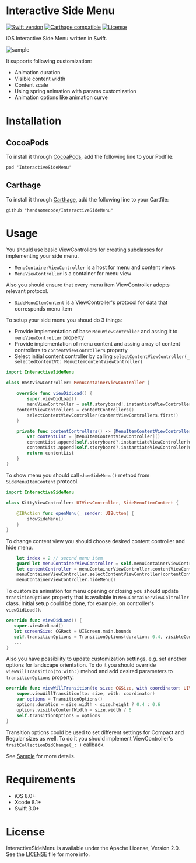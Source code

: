 # Interactive Side Menu

[![Swift version](https://img.shields.io/badge/swift-3.0-orange.svg?style=flat.svg)](https://img.shields.io/badge/swift-3.0-orange.svg?style=flat.svg)
[![Carthage compatible](https://img.shields.io/badge/Carthage-compatible-4BC51D.svg?style=flat)](https://github.com/Carthage/Carthage)
[![License](https://img.shields.io/hexpm/l/plug.svg)](./LICENSE)

iOS Interactive Side Menu written in Swift. 

![sample](Screenshots/InteractiveSideMenu.gif)

It supports following customization:
- Animation duration
- Visible content width
- Content scale
- Using spring animation with params customization
- Animation options like animation curve

# Installation

## CocoaPods
To install it through [CocoaPods](https://cocoapods.org/), add the following line to your Podfile:
```
pod 'InteractiveSideMenu'
```

## Carthage
To install it through [Carthage](https://github.com/Carthage/Carthage), add the following line to your Cartfile:
```
github "handsomecode/InteractiveSideMenu"
```


# Usage
You should use basic ViewControllers for creating subclasses for implementing your side menu.
- ```MenuContainerViewController``` is a host for menu and content views
- ```MenuViewController``` is a container for menu view

Also you should ensure that every menu item ViewController adopts relevant protocol. 
- ```SideMenuItemContent``` is a ViewController's protocol for data that corresponds menu item

To setup your side menu you shoud do 3 things:
- Provide implementation of base ```MenuViewController``` and assing it to  ```menuViewController``` property
- Provide implementation of menu content and assing array of content controllers to ```contentViewControllers``` property
- Select initial content controller by calling ```selectContentViewController(_ selectedContentVC: MenuItemContentViewController)```

```swift
import InteractiveSideMenu

class HostViewController: MenuContainerViewController {
    
    override func viewDidLoad() {
        super.viewDidLoad()
        menuViewController = self.storyboard!.instantiateViewController(withIdentifier: "NavigationMenu") as! MenuViewController
	contentViewControllers = contentControllers()
        selectContentViewController(contentViewControllers.first!)
    }

    private func contentControllers() -> [MenuItemContentViewController] {
    	var contentList = [MenuItemContentViewController]()
    	contentList.append(self.storyboard?.instantiateViewController(withIdentifier: "First") as! MenuItemContentViewController)
    	contentList.append(self.storyboard?.instantiateViewController(withIdentifier: "Second") as! MenuItemContentViewController)
    	return contentList
    }
}
```

To show menu you should call ```showSideMenu()``` method from `SideMenuItemContent` protocol.
```swift
import InteractiveSideMenu

class KittyViewController: UIViewController, SideMenuItemContent {
    
    @IBAction func openMenu(_ sender: UIButton) {
        showSideMenu()
    }
}
``` 

To change content view you should choose desired content controller and hide menu.
```swift
    let index = 2 // second menu item
    guard let menuContainerViewController = self.menuContainerViewController else { return }
    let contentController = menuContainerViewController.contentViewControllers[index]
    menuContainerViewController.selectContentViewController(contentController)
    menuContainerViewController.hideMenu()
 ```

To customize animation for menu opening or closing you should update ```transitionOptions``` property that is available in ```MenuContainerViewColtroller``` class. Initial setup could be done, for example, on controller's ```viewDidLoad()```.
 ```swift
override func viewDidLoad() {
    super.viewDidLoad()
    let screenSize: CGRect = UIScreen.main.bounds
    self.transitionOptions = TransitionOptions(duration: 0.4, visibleContentWidth: screenSize.width / 6)
    ...
}
```

Also you have possibility to update customization settings, e.g. set another options for landscape orientation. To do it you should override ```viewWillTransition(to:with:)``` mehod and add desired parameters to ```transitionOptions``` property.
```swift
override func viewWillTransition(to size: CGSize, with coordinator: UIViewControllerTransitionCoordinator) {
    super.viewWillTransition(to: size, with: coordinator)
    var options = TransitionOptions()
    options.duration = size.width < size.height ? 0.4 : 0.6
    options.visibleContentWidth = size.width / 6
    self.transitionOptions = options
}
```

Transition options could be used to set different settings for Compact and Regular sizes as well. To do it you should implement ViewController's ```traitCollectionDidChange(_: )``` callback.

 See [Sample](./Sample) for more details.

# Requirements
- iOS 8.0+
- Xcode 8.1+
- Swift 3.0+


# License
InteractiveSideMenu is available under the Apache License, Version 2.0. See the [LICENSE](./LICENSE) file for more info.
